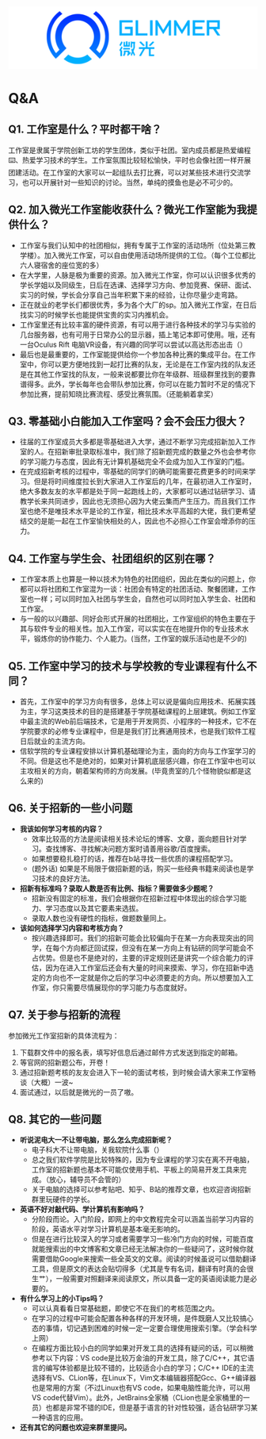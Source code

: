 <div align=center><img src="image/glimmer2.png"></div>

# Q&A

## Q1. 工作室是什么？平时都干啥？

工作室是隶属于学院创新工坊的学生团体，类似于社团。室内成员都是热爱编程⌨️、热爱学习技术的学生。工作室氛围比较轻松愉快，平时也会像社团一样开展团建活动。在工作室的大家可以一起组队去打比赛，可以对某些技术进行交流学习，也可以开展针对一些知识的讨论。当然，单纯的摸鱼也是必不可少的。

## Q2. 加入微光工作室能收获什么？微光工作室能为我提供什么？

-  工作室与我们认知中的社团相似，拥有专属于工作室的活动场所（位处第三教学楼）。加入微光工作室，可以自由使用活动场所提供的工位。（每个工位都比六人寝宿舍的座位宽的多） 
-  在大学里，人脉是极为重要的资源。加入微光工作室，你可以认识很多优秀的学长学姐以及同级生，日后在选课、选择学习方向、参加竞赛、保研、面试、实习的时候，学长会分享自己当年积累下来的经验，让你尽量少走弯路。 
-  正在就业的老学长们都很优秀，多为各个大厂的sp。加入微光工作室，在日后找实习的时候学长也能提供宝贵的实习内推机会。 
-  工作室里还有比较丰富的硬件资源，有可以用于进行各种技术的学习与实验的几台服务器，也有可用于日常办公的显示器，插上笔记本即可使用。哦，还有一台Oculus Rift 电脑VR设备，有兴趣的同学可以尝试以高达形态出击（） 
-  最后也是最重要的，工作室能提供给你一个参加各种比赛的集成平台。在工作室中，你可以更方便地找到一起打比赛的队友，无论是在工作室内找的队友还是在其他工作室找的队友，一般来说都要比你在年级群、班级群里找到的要靠谱得多。此外，学长每年也会带队参加比赛，你可以在能力暂时不足的情况下参加比赛，提前知晓比赛流程、感受比赛氛围。（还能躺着拿奖） 

## Q3. 零基础小白能加入工作室吗？会不会压力很大？

-  往届的工作室成员大多都是零基础进入大学，通过不断学习完成招新加入工作室的人。在招新审批录取标准中，我们除了招新题完成的数量之外也会参考你的学习能力与态度，因此有无计算机基础完全不会成为加入工作室的门槛。 
-  在完成招新考核的过程中，零基础的同学们的确可能需要花费更多的时间来学习。但是将时间维度拉长到大家进入工作室后的几年，在最初进入工作室时，绝大多数友友的水平都是处于同一起跑线上的，大家都可以通过钻研学习、请教学长来共同进步，因此也无须担心因为大佬云集而产生压力。而且我们工作室也绝不是唯技术水平是论的工作室，相比技术水平高超的大佬，我们更希望结交的是能一起在工作室愉快相处的人，因此也不必担心工作室会增添你的压力。 

## Q4. 工作室与学生会、社团组织的区别在哪？

-  工作室本质上也算是一种以技术为特色的社团组织，因此在类似的问题上，你都可以将社团和工作室混为一谈：社团会有特定的社团活动、聚餐团建，工作室也一样；可以同时加入社团与学生会，自然也可以同时加入学生会、社团和工作室。 
-  与一般的以兴趣部、同好会形式开展的社团相比，工作室组织的特色主要在于其与软件专业的相关性。加入工作室，可以实实在在地提升你的专业技术水平，锻炼你的协作能力、个人能力。(当然，工作室的娱乐活动也是不少的) 

## Q5. 工作室中学习的技术与学校教的专业课程有什么不同？

-  首先，工作室中的学习方向有很多，总体上可以说是偏向应用技术、拓展实践为主，学习这类技术的目的是搭建基于学院基础课程的上层建筑。例如工作室中最主流的Web前后端技术，它是用于开发网页、小程序的一种技术，它不在学院要求的必修专业课程中，但是是我们打比赛通用技术，也是我们软件工程日后就业的主流方向。 
-  信软学院的专业课程安排以计算机基础理论为主，面向的方向与工作室学习的不同。但是这也不是绝对的，如果对计算机底层感兴趣，你在工作室中也可以主攻相关的方向，朝着架构师的方向发展。(毕竟贵室的几个怪物貌似都是这么来的) 

## Q6. 关于招新的一些小问题

-  **我该如何学习考核的内容？** 
   - 效率比较高的方法是阅读相关技术论坛的博客、文章，面向题目针对学习。查找博客、寻找解决问题方案时请善用谷歌/百度搜索。
   - 如果想要稳扎稳打的话，推荐在b站寻找一些优质的课程搭配学习。
   - (题外话) 如果是不局限于做招新题的话，购买一些经典书籍来阅读也是学习技术的良好方法。
-  **招新有标准吗？录取人数是否有比例、指标？需要做多少题呢？** 
   - 招新没有固定的标准，我们会根据你在招新过程中体现出的综合学习能力、学习态度以及其它要素来选拔。
   - 录取人数也没有硬性的指标，做题数量同上。
-  **该如何选择学习内容和考核方向？** 
   - 按兴趣选择即可。我们的招新可能会比较偏向于在某一方向表现突出的同学，在每个方向都迂回试探，但没有在某一方向上有钻研的同学可能会不占优势。但是也不是绝对的，主要的评定规则还是讲究一个综合能力的评估，因为在进入工作室后还会有大量的时间来摸索、学习，你在招新中选定的方向也不一定就是你之后的学习中必须要走的方向。所以想要加入工作室，你只需要尽情展现你的学习能力与态度就好。

## Q7. 关于参与招新的流程
参加微光工作室招新的具体流程为：

1. 下载群文件中的报名表，填写好信息后通过邮件方式发送到指定的邮箱。
1. 等官网的招新题公布，开卷！
1. 通过招新题考核的友友会进入下一轮的面试考核，到时候会请大家来工作室畅谈（大概）一波~
1. 面试通过，以后就是微光的一员了嗷。

## Q8. 其它的一些问题

-  **听说泥电大一不让带电脑，那么怎么完成招新呢？** 
   - 电子科大不让带电脑，关我软院什么事（）
   - 总之我们软件学院是比较特殊的，因为专业课程的学习实在离不开电脑，工作室的招新题也基本不可能仅使用手机、平板上的简易开发工具来完成。（放心，辅导员不会管的）
   - 关于电脑的选择可以参考贴吧、知乎、B站的推荐文章，也欢迎咨询招新群里玩硬件的学长。
-  **英语不好对敲代码、学计算机有影响吗？** 
   - 分阶段而论。入门阶段，即网上的中文教程完全可以涵盖当前学习内容的阶段，英语水平对学习计算机是基本毫无影响的。
   - 但是在进行比较深入的学习或者需要学习一些冷门方向的时候，可能百度就能搜索出的中文博客和文章已经无法解决你的一些疑问了，这时候你就需要借助Google来搜索一些全英文的文章。阅读的时候虽说可以借助翻译工具，但是原文的表达会贴切得多（尤其是专有名词，翻译有时真的会很生艹），一般需要对照翻译来阅读原文，所以具备一定的英语阅读能力是必要的。
-  **有什么学习上的小Tips吗？** 
   - 可以认真看看日常基础题，即使它不在我们的考核范围之内。
   - 在学习的过程中可能会配置各种各样的开发环境，是件既磨人又比较搞心态的事情，切记遇到困难的时候一定一定要合理使用搜索引擎。（学会科学上网）
   - 在编程方面比较小白的同学如果对开发工具的选择有疑问的话，可以稍微参考以下内容：VS code是比较万金油的开发工具，除了C/C++，其它语言的编写体验都是比较不错的，比较适合小白的学习；C/C++ IDE的主流选择有VS、CLion等，在Linux下，Vim文本编辑器搭配Gcc、G++编译器也是常用的方案（不过Linux也有VS code，如果电脑性能允许，可以用VS code代替Vim）。此外，JetBrains全家桶（CLion也是全家桶里的一员）也都是非常不错的IDE，但是基于语言的针对性较强，适合钻研学习某一种语言的应用。
-  **还有其它的问题也欢迎来群里提问。** 